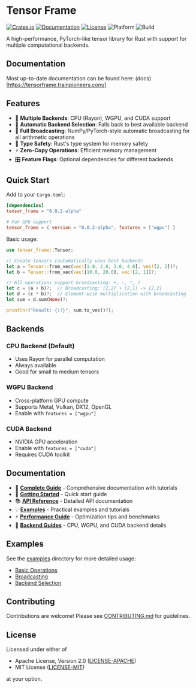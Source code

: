 # Tensor Frame

[![Crates.io](https://img.shields.io/crates/v/tensor_frame)](https://crates.io/crates/tensor_frame)
[![Documentation](https://docs.rs/tensor_frame/badge.svg)](https://docs.rs/tensor_frame)
[![License](https://img.shields.io/badge/license-MIT%2FApache--2.0-blue.svg)](LICENSE-MIT)
![Platform](https://img.shields.io/badge/platform-windows%20%7C%20macos%20%7C%20linux-lightgrey.svg)
![Build](https://img.shields.io/github/actions/workflow/status/TrainPioneers/Tensor-Frame/ci.yml?branch=main)


A high-performance, PyTorch-like tensor library for Rust with support for multiple computational backends.

## Documentation

Most up-to-date documentation can be found here: (docs)[https://tensorframe.trainpioneers.com/]


## Features

- 🚀 **Multiple Backends**: CPU (Rayon), WGPU, and CUDA support
- 🔄 **Automatic Backend Selection**: Falls back to best available backend
- 📐 **Full Broadcasting**: NumPy/PyTorch-style automatic broadcasting for all arithmetic operations
- 🎯 **Type Safety**: Rust's type system for memory safety
- ⚡ **Zero-Copy Operations**: Efficient memory management
- 🎛️ **Feature Flags**: Optional dependencies for different backends

## Quick Start

Add to your `Cargo.toml`:

```toml
[dependencies]
tensor_frame = "0.0.2-alpha"

# For GPU support
tensor_frame = { version = "0.0.2-alpha", features = ["wgpu"] }
```

Basic usage:

```rust
use tensor_frame::Tensor;

// Create tensors (automatically uses best backend)
let a = Tensor::from_vec(vec![1.0, 2.0, 3.0, 4.0], vec![2, 2])?;
let b = Tensor::from_vec(vec![10.0, 20.0], vec![2, 1])?;

// All operations support broadcasting: +, -, *, /
let c = (a + b)?;  // Broadcasting: [2,2] + [2,1] -> [2,2]
let d = (c * b)?;  // Element-wise multiplication with broadcasting
let sum = d.sum(None)?;

println!("Result: {:?}", sum.to_vec()?);
```

## Backends

### CPU Backend (Default)
- Uses Rayon for parallel computation
- Always available
- Good for small to medium tensors

### WGPU Backend
- Cross-platform GPU compute
- Supports Metal, Vulkan, DX12, OpenGL
- Enable with `features = ["wgpu"]`

### CUDA Backend  
- NVIDIA GPU acceleration
- Enable with `features = ["cuda"]`
- Requires CUDA toolkit

## Documentation

- 📖 [**Complete Guide**](https://trainpioneers.github.io/Tensor-Frame/) - Comprehensive documentation with tutorials
- 🚀 [**Getting Started**](https://trainpioneers.github.io/Tensor-Frame/getting-started.html) - Quick start guide  
- 📚 [**API Reference**](https://docs.rs/tensor_frame) - Detailed API documentation
- 💡 [**Examples**](https://trainpioneers.github.io/Tensor-Frame/examples/) - Practical examples and tutorials
- ⚡ [**Performance Guide**](https://trainpioneers.github.io/Tensor-Frame/performance.html) - Optimization tips and benchmarks
- 🔧 [**Backend Guides**](https://trainpioneers.github.io/Tensor-Frame/backends/) - CPU, WGPU, and CUDA backend details

## Examples

See the [examples](examples/) directory for more detailed usage:

- [Basic Operations](examples/basic_operations.rs)
- [Broadcasting](examples/broadcasting.rs)
- [Backend Selection](examples/backend_selection.rs)

## Contributing

Contributions are welcome! Please see [CONTRIBUTING.md](CONTRIBUTING.md) for guidelines.

## License

Licensed under either of

- Apache License, Version 2.0 ([LICENSE-APACHE](LICENSE-APACHE))
- MIT License ([LICENSE-MIT](LICENSE-MIT))

at your option.
